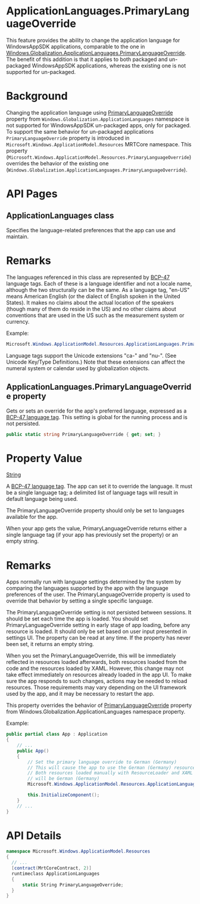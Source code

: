 # ApplicationLanguages.PrimaryLanguageOverride

This feature provides the ability to change the application language for WindowsAppSDK applications,
comparable to the one in
[Windows.Globalization.ApplicationLanguages.PrimaryLanguageOverride](https://learn.microsoft.com/uwp/api/windows.globalization.applicationlanguages).
The benefit of this addition is that it applies to both packaged and un-packaged WindowsAppSDK
applications, whereas the existing one is not supported for un-packaged.

# Background

Changing the application language using
[PrimaryLanguageOverride](https://learn.microsoft.com/uwp/api/windows.globalization.applicationlanguages.primarylanguageoverride)
property from `Windows.Globalization.ApplicationLanguages` namespace is not supported for
WindowsAppSDK un-packaged apps, only for packaged. To support the same behavior for un-packaged
applications `PrimaryLanguageOverride` property is introduced in
`Microsoft.Windows.ApplicationModel.Resources` MRTCore namespace. This property
(`Microsoft.Windows.ApplicationModel.Resources.PrimaryLanguageOverride`) overrides the behavior of
the existing one (`Windows.Globalization.ApplicationLanguages.PrimaryLanguageOverride`).

# API Pages

## ApplicationLanguages class

Specifies the language-related preferences that the app can use and maintain.

# Remarks

The languages referenced in this class are represented by
[BCP-47](https://tools.ietf.org/html/bcp47) language tags. Each of these is a language identifier
and not a locale name, although the two structurally can be the same. As a language tag, "en-US"
means American English (or the dialect of English spoken in the United States). It makes no claims
about the actual location of the speakers (though many of them do reside in the US) and no other
claims about conventions that are used in the US such as the measurement system or currency.

Example:

```c#
Microsoft.Windows.ApplicationModel.Resources.ApplicationLanguages.PrimaryLanguageOverride = "en-US";
```

Language tags support the Unicode extensions "ca-" and "nu-". (See Unicode Key/Type Definitions.)
Note that these extensions can affect the numeral system or calendar used by globalization objects.

## ApplicationLanguages.PrimaryLanguageOverride property

Gets or sets an override for the app's preferred language, expressed as a
[BCP-47 language tag](https://tools.ietf.org/html/bcp47). This setting is global for the running
process and is not persisted.

```c#
public static string PrimaryLanguageOverride { get; set; }
```

# Property Value

[String](https://learn.microsoft.com/dotnet/api/system.string)

A [BCP-47 language tag](https://tools.ietf.org/html/bcp47). The app can set it to override the
language. It must be a single language tag; a delimited list of language tags will result in default
language being used.

The PrimaryLanguageOverride property should only be set to languages available for the app.

When your app gets the value, PrimaryLanguageOverride returns either a single language tag (if your
app has previously set the property) or an empty string.

# Remarks

Apps normally run with language settings determined by the system by comparing the languages
supported by the app with the language preferences of the user. The PrimaryLanguageOverride property
is used to override that behavior by setting a single specific language.

The PrimaryLanguageOverride setting is not persisted between sessions. It should be set each time
the app is loaded. You should set PrimaryLanguageOverride setting in early stage of app loading,
before any resource is loaded. It should only be set based on user input presented in settings UI.
The property can be read at any time. If the property has never been set, it returns an empty
string.

When you set the PrimaryLanguageOverride, this will be immediately reflected in resources loaded
afterwards, both resources loaded from the code and the resources loaded by XAML. However, this
change may not take effect immediately on resources already loaded in the app UI. To make sure the
app responds to such changes, actions may be needed to reload resources. Those requirements may vary
depending on the UI framework used by the app, and it may be necessary to restart the app.

This property overrides the behavior of
[PrimaryLanguageOverride](https://learn.microsoft.com/uwp/api/windows.globalization.applicationlanguages.primarylanguageoverride)
property from Windows.Globalization.ApplicationLanguages namespace property.

Example:

```c#
public partial class App : Application
{
    // ...
    public App()
    {
        // Set the primary language override to German (Germany)
        // This will cause the app to use the German (Germany) resources
        // Both resources loaded manually with ResourceLoader and XAML resources fetched with x:Uid
        // will be German (Germany)
        Microsoft.Windows.ApplicationModel.Resources.ApplicationLanguages.PrimaryLanguageOverride = "de-DE";

        this.InitializeComponent();
    }
    // ...
}
```

# API Details

```c# (but really MIDL3)
namespace Microsoft.Windows.ApplicationModel.Resources
{
  // ...
  [contract(MrtCoreContract, 2)]
  runtimeclass ApplicationLanguages
  {
      static String PrimaryLanguageOverride;
  }
}
```
